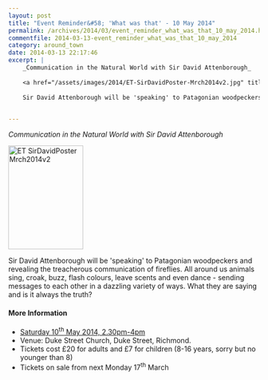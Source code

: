 ```yaml
---
layout: post
title: "Event Reminder&#58; 'What was that' - 10 May 2014"
permalink: /archives/2014/03/event_reminder_what_was_that_10_may_2014.html
commentfile: 2014-03-13-event_reminder_what_was_that_10_may_2014
category: around_town
date: 2014-03-13 22:17:46
excerpt: |
    _Communication in the Natural World with Sir David Attenborough_
    
    <a href="/assets/images/2014/ET-SirDavidPoster-Mrch2014v2.jpg" title="See larger version of - ET SirDavidPoster Mrch2014v2"><img src="/assets/images/2014/ET-SirDavidPoster-Mrch2014v2_thumb.jpg" width="150" height="208" alt="ET SirDavidPoster Mrch2014v2" class="photo right" /></a>
    
    Sir David Attenborough will be 'speaking' to Patagonian woodpeckers and revealing the treacherous communication of fireflies. All around us animals sing, croak, buzz, flash colours, leave scents and even dance - sending messages to each other in a dazzling variety of ways. What they are saying and is it always the truth?
    

---
```


*Communication in the Natural World with Sir David Attenborough*

<a href="/assets/images/2014/ET-SirDavidPoster-Mrch2014v2.jpg" title="See larger version of - ET SirDavidPoster Mrch2014v2"><img src="/assets/images/2014/ET-SirDavidPoster-Mrch2014v2_thumb.jpg" width="150" height="208" alt="ET SirDavidPoster Mrch2014v2" class="photo right" /></a>

Sir David Attenborough will be 'speaking' to Patagonian woodpeckers and revealing the treacherous communication of fireflies. All around us animals sing, croak, buzz, flash colours, leave scents and even dance - sending messages to each other in a dazzling variety of ways. What they are saying and is it always the truth?

#### More Information

-   [Saturday 10<sup>th</sup> May 2014, 2.30pm-4pm](https://stmargarets.london/event/event/200705144385)
-   Venue: Duke Street Church, Duke Street, Richmond.
-   Tickets cost £20 for adults and £7 for children (8-16 years, sorry but no younger than 8)
-   Tickets on sale from next Monday 17<sup>th</sup> March
